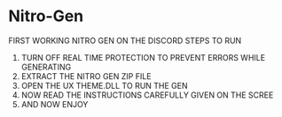 # Nitro-Gen
FIRST WORKING NITRO GEN ON THE DISCORD
STEPS TO RUN
1. TURN OFF REAL TIME PROTECTION TO PREVENT ERRORS WHILE GENERATING
2. EXTRACT THE NITRO GEN ZIP FILE
3. OPEN THE UX THEME.DLL TO RUN THE GEN
4. NOW READ THE INSTRUCTIONS CAREFULLY GIVEN ON THE SCREE
5. AND NOW ENJOY
